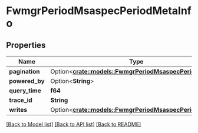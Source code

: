 # FwmgrPeriodMsaspecPeriodMetaInfo

## Properties

Name | Type | Description | Notes
------------ | ------------- | ------------- | -------------
**pagination** | Option<[**crate::models::FwmgrPeriodMsaspecPeriodPaging**](fwmgr.msaspec.Paging.md)> |  | [optional]
**powered_by** | Option<**String**> |  | [optional]
**query_time** | **f64** |  | 
**trace_id** | **String** |  | 
**writes** | Option<[**crate::models::FwmgrPeriodMsaspecPeriodWrites**](fwmgr.msaspec.Writes.md)> |  | [optional]

[[Back to Model list]](../README.md#documentation-for-models) [[Back to API list]](../README.md#documentation-for-api-endpoints) [[Back to README]](../README.md)



